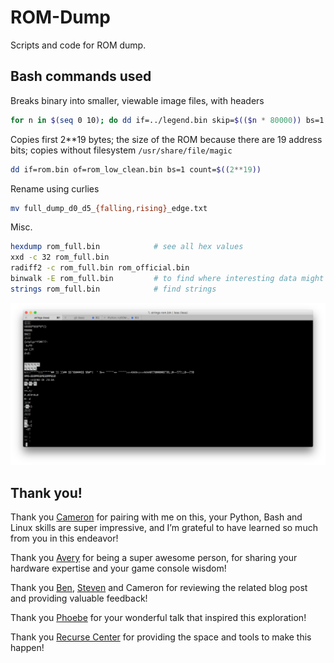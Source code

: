 # ROM-Dump

Scripts and code for ROM dump.

## Bash commands used
Breaks binary into smaller, viewable image files, with headers
```bash
for n in $(seq 0 10); do dd if=../legend.bin skip=$(($n * 80000)) bs=1 count=80000 of=$n.bin; echo "P4 8 10000 " > $n.pgm; cat $n.bin >> $n.pgm; done
```

Copies first 2**19 bytes; the size of the ROM because there are 19 address bits; copies without filesystem `/usr/share/file/magic`
```bash
dd if=rom.bin of=rom_low_clean.bin bs=1 count=$((2**19))
```

Rename using curlies
```bash
mv full_dump_d0_d5_{falling,rising}_edge.txt
```

Misc.
```bash
hexdump rom_full.bin            # see all hex values
xxd -c 32 rom_full.bin
radiff2 -c rom_full.bin rom_official.bin
binwalk -E rom_full.bin         # to find where interesting data might be
strings rom_full.bin            # find strings
```

![Legend Of Zelda in strings output](images/zelda_string.png)

## Thank you!

Thank you [Cameron](https://github.com/cfinucane) for pairing with me on this, your Python, Bash and Linux skills are super impressive, and I’m grateful to have learned so much from you in this endeavor!

Thank you [Avery](https://github.com/AveryEMcG) for being a super awesome person, for sharing your hardware expertise and your game console wisdom!

Thank you [Ben](https://twitter.com/benjojo12), [Steven](https://github.com/SlySteven) and Cameron for reviewing the related blog post and providing valuable feedback!

Thank you [Phoebe](https://twitter.com/f2xeb) for your wonderful talk that inspired this exploration!

Thank you [Recurse Center](https://www.recurse.com/) for providing the space and tools to make this happen!


